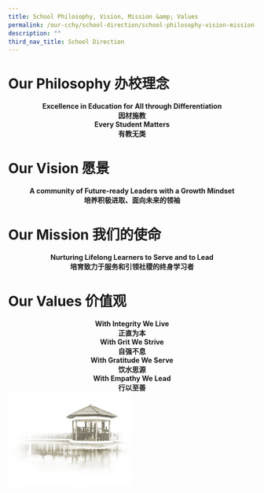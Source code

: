 ```yaml
---
title: School Philosophy, Vision, Mission &amp; Values
permalink: /our-cchy/school-direction/school-philosophy-vision-mission-n-values/
description: ""
third_nav_title: School Direction
---
```

<h1><b>Our Philosophy 办校理念</b></h1>

<center><b>Excellence in Education for All through Differentiation</b></center>
<center><b>因材施教</b></center>
<center><b>Every Student Matters</b></center>
<center><b>有教无类</b></center>

<h1><b>Our Vision 愿景</b></h1>

<center><b>A community of Future-ready Leaders with a Growth Mindset</b></center>
	
<center><b>培养积极进取、面向未来的领袖</b></center>

<h1><b>Our Mission 我们的使命</b></h1>

<center><b>Nurturing Lifelong Learners to Serve and to Lead</b></center>
	
<center><b>培育致力于服务和引领社稷的终身学习者</b></center>

<h1><b>Our Values 价值观</b></h1>

<center><b>With Integrity We Live</b></center>
<center><b>正直为本</b></center>
<center><b>With Grit We Strive</b></center>
<center><b>自强不息</b></center>
<center><b>With Gratitude We Serve</b></center>
<center><b>饮水思源</b></center>
<center><b>With Empathy We Lead</b></center>
<center><b>行以至善</b></center>

<img src="/images/pavilion.png" style="width:50%">
